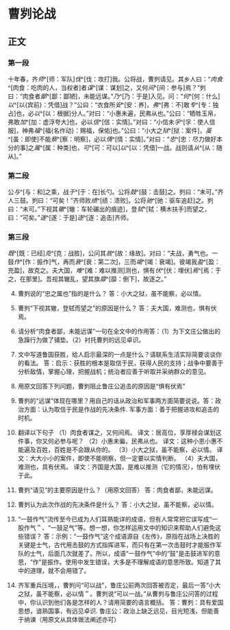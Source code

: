 # 曹刿论战

## 正文
### 第一段

十年春，齐*师*^[师：军队]*伐*^[伐：攻打]我。公将战，曹刿请见。其乡人曰：“*肉食*^[肉食：吃肉的人，当权者]者*谋*^[谋：谋划]之，又何*间*^[间：参与]焉？”刿曰：“肉食者*鄙*^[鄙：鄙陋]，未能远谋。”*乃*^[乃：于是]入见。问：“*何*^[何：什么]*以*^[以{宾前}：凭借]战？”公曰：“衣食所*安*^[安：养]，*弗*^[弗：不]敢*专*^[专：独占]也，必*以*^[以：根据]分人。”对曰：“小惠未遍，民弗从也。”公曰：“牺牲玉帛，弗敢*加*^[加：虚浮夸大]也，必以*信*^[信：实情]。”对曰：“小信未*孚*^[孚：使人信服]，神弗*福*^[福{名作动}：赐福，保佑]也。”公曰：“小大之*狱*^[狱：案件]，*虽*^[虽：即使]不能*察*^[察：明察]，必以*情*^[情：实情]。”对曰：“*忠*^[忠：尽力做好本分的事]之*属*^[属：种类]也，*可*^[可：可以]*以*^[以：凭借]一战。战则请*从*^[从：随从]。”

### 第二段

公*与*^[与：和]之乘，战*于*^[于：在]长勺。公将*鼓*^[鼓：击鼓]之。刿曰：“未可。”齐人三鼓。刿曰：“可矣！”齐师败*绩*^[绩：溃败]。公将*驰*^[驰：驱车追赶]之。刿曰：“未可。”下视其*辙*^[辙：车轮碾出的痕迹]，登*轼*^[轼：横木扶手]而望之，曰：“可矣。”*遂*^[遂：于是]*逐*^[逐：追击]齐师。

### 第三段

*既*^[既：已经]*克*^[克：战胜]，公问其*故*^[故：缘故]。对曰：“夫战，勇气也。一鼓*作*^[作：振作]气，再而*衰*^[衰：第二次]，三而*竭*^[竭：衰竭]。彼竭我*盈*^[盈：充盈]，故克之。夫大国，*难*^[难：难以推测]测也，惧有*伏*^[伏：埋伏]*焉*^[焉：于之，在那里]。吾视其辙乱，望其旗*靡*^[靡：倒下]，故逐之。”

4. 曹刿说的“忠之属也”指的是什么？
答：小大之狱，虽不能察，必以情。
5. 曹刿“下视其辙，登轼而望之”的原因是什么？
答：夫大国，难测也，惧有伏焉。
6. 请分析“肉食者鄙，未能远谋”一句在全文中的作用答：（1）为下文庄公做出的急躁行为做了铺垫。（2）衬托曹刿的远见卓识。
9. 文中写道鲁国获胜，给人启示最深的一点是什么？请联系生活实际简要谈谈你的看法。
答：启示：获胜的根本是取信于民，获得人民的支持；战争中要善于分析敌情，掌握心理，把握战机；统治者应善于听取并采纳群众的意见。
10. 用原文回答下列问题，曹刿阻止鲁庄公追击的原因是“惧有伏焉”
11. 曹刿的“远谋”体现在哪里？用自己的话从政治和军事两方面简要说说。答：政治方面：认为取信于民是作战的先决条件.
军事方面：善于把握进攻和追击的时机。


1. 翻译以下句子
（1）肉食者谋之，又何间焉。
译文：居高位，享厚禄会谋划这件事，你又何必参与呢？
（2）小惠未徧，民弗从也。
译文：这种小恩小惠不能遍及百姓，百姓是不会跟从你的。
（3）小大之狱，虽不能察，必以情。
译文：大大小小的案件，即使不能明察，但一定要以实情判断。
（4）夫大国，难测也，具有伏焉。
译文：齐国是大国，是难以推测（它的情况），怕有埋伏于此。


2. 曹刿“请见”的主要原因是什么？（用原文回答）
答：肉食者鄙，未能远谋。
3. 曹刿认为此次作战的先决条件是什么？
答：小大之狱，虽不能察，必以情。

9. “一鼓作气”流传至今已成为人们耳熟能详的成语，但有人常常把它误写成“一股作气＂、“一鼓足气”等。想一想，你怎样运用文中的知识来帮助人们避免这些错误？
答：示例：“一鼓作气”这个成语源自《左传》，原指在战场上决胜的关键是士气，古代用击鼓的方式指挥进军，而只有在第一次击鼓时才能振作军队的士气，后面几次就差了。所以，成语“一鼓作气”中的“鼓”是击鼓进军的意思，“作”是振作。使用中发生错误，大多是不理解成语的意思所致。知道了其中的道理，就不会用错了。

10. 齐军重兵压境，，曹刿问“可以战”，鲁庄公前两次回答被否定，最后一答“小大之狱，虽不能察，必以情＂。曹刿说“可以一战。”从曹刿与鲁庄公问答的过程中，你认识到他们各是怎样的人？请用简要的语言概括。
答：曹刿：具有爱国思想，谙熟国事，有远见卓识.
鲁庄公：政治上缺乏远见，目光短浅，但能善于纳谏（用原文从具体做法阐述亦可）